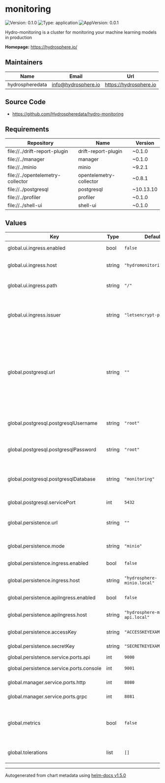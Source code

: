 # monitoring

![Version: 0.1.0](https://img.shields.io/badge/Version-0.1.0-informational?style=flat-square) ![Type: application](https://img.shields.io/badge/Type-application-informational?style=flat-square) ![AppVersion: 0.0.1](https://img.shields.io/badge/AppVersion-0.0.1-informational?style=flat-square)

Hydro-monitoring is a cluster for monitoring your machine learning models in production

**Homepage:** <https://hydrosphere.io/>

## Maintainers

| Name | Email | Url |
| ---- | ------ | --- |
| hydrospheredata | info@hydrosphere.io | https://hydrosphere.io |

## Source Code

* <https://github.com/Hydrospheredata/hydro-monitoring>

## Requirements

| Repository | Name | Version |
|------------|------|---------|
| file://../drift-report-plugin | drift-report-plugin | ~0.1.0 |
| file://../manager | manager | ~0.1.0 |
| file://../minio | minio | ~9.2.1 |
| file://../opentelemetry-collector | opentelemetry-collector | ~0.8.1 |
| file://../postgresql | postgresql | ~10.13.10 |
| file://../profiler | profiler | ~0.1.0 |
| file://../shell-ui | shell-ui | ~0.1.0 |

## Values

| Key | Type | Default | Description |
|-----|------|---------|-------------|
| global.ui.ingress.enabled | bool | `false` | Enable frontend ingress |
| global.ui.ingress.host | string | `"hydromonitoring.local"` | Domain name for the frontend ingress |
| global.ui.ingress.path | string | `"/"` | Path, which will match the service |
| global.ui.ingress.issuer | string | `"letsencrypt-prod"` | A name of the cert-manager issuer name, configured within the cluster |
| global.postgresql.url | string | `""` | Specify Postgresql connection string if you want to use an external Postgresql instance. If empty, an in-cluster deployment will be provisioned |
| global.postgresql.postgresqlUsername | string | `"root"` | Postgresql username. Used for an internal installation |
| global.postgresql.postgresqlPassword | string | `"root"` | Postgresql password. Used for an internal installation |
| global.postgresql.postgresqlDatabase | string | `"monitoring"` | Postgresql database name. Used for an internal installation |
| global.postgresql.servicePort | int | `5432` | Postgresql service port |
| global.persistence.url | string | `""` | Endpoint for the object storage. Compatible with S3 or Minio |
| global.persistence.mode | string | `"minio"` | Use pvc("minio") or s3("s3") |
| global.persistence.ingress.enabled | bool | `false` | Enable minio console ingress |
| global.persistence.ingress.host | string | `"hydrosphere-minio.local"` | Domain name for the minio console ingress |
| global.persistence.apiIngress.enabled | bool | `false` | Enable minio api ingress |
| global.persistence.apiIngress.host | string | `"hydrosphere-minio-api.local"` | Domain name for the minio api ingress |
| global.persistence.accessKey | string | `"ACCESSKEYEXAMPLE"` | ACCESS_KEY_ID for s3 or minio |
| global.persistence.secretKey | string | `"SECRETKEYEXAMPLE"` | SECRET_KEY_ID for s3 or minio |
| global.persistence.service.ports.api | int | `9000` | Minio api port |
| global.persistence.service.ports.console | int | `9001` | Minio console port |
| global.manager.service.ports.http | int | `8080` | manager service http port |
| global.manager.service.ports.grpc | int | `8081` | manager service grpc port |
| global.metrics | bool | `false` | Enable exporting metrics option to opentelemetry-collector |
| global.tolerations | list | `[]` | Tolerations for pods in hydro-monitoring |

----------------------------------------------
Autogenerated from chart metadata using [helm-docs v1.5.0](https://github.com/norwoodj/helm-docs/releases/v1.5.0)
